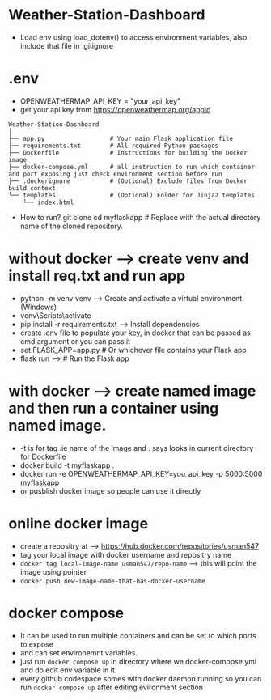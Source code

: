 # Weather-Station-Dashboard

- Load env using load_dotenv() to access environment variables, also include that file in .gitignore
# .env
- OPENWEATHERMAP_API_KEY = "your_api_key"
- get your api key from <https://openweathermap.org/appid>

```plaintext
Weather-Station-Dashboard
│
├── app.py                  # Your main Flask application file
├── requirements.txt        # All required Python packages
├── Dockerfile              # Instructions for building the Docker image
├── docker-compose.yml      # all instruction to run which container and port exposing just check environment section before run
├── .dockerignore           # (Optional) Exclude files from Docker build context
└── templates               # (Optional) Folder for Jinja2 templates
    └── index.html 
```

- How to run?
git clone <URL-of-your-remote-repository>
cd myflaskapp  # Replace with the actual directory name of the cloned repository.

# without docker --> create venv and install req.txt and run app
- python -m venv venv --> Create and activate a virtual environment (Windows)
- venv\Scripts\activate
- pip install -r requirements.txt --> Install dependencies
- create .env file to populate your key, in docker that can be passed as cmd argument or you can pass it
- set FLASK_APP=app.py  # Or whichever file contains your Flask app
- flask run --> # Run the Flask app

# with docker --> create named image and then run a container using named image.
- -t is for tag .ie name of the image and . says looks in current directory for Dockerfile
- docker build -t myflaskapp .
- docker run -e OPENWEATHERMAP_API_KEY=you_api_key -p 5000:5000 myflaskapp
- or pusblish docker image so people can use it directly

# online docker image
- create a repositry at --> <https://hub.docker.com/repositories/usman547>
- tag your local image with docker username and repositry name
- `docker tag local-image-name usman547/repo-name` --> this will point the image using pointer
- `docker push new-image-name-that-has-docker-username`

# docker compose
- It can be used to run multiple containers and can be set to which ports to expose
- and can set environemnt variables. 
- just run `docker compose up` in directory where we docker-compose.yml and do edit env variable in it.
- every github codespace somes with docker daemon running so you can run `docker compose up` after editing evironment section
